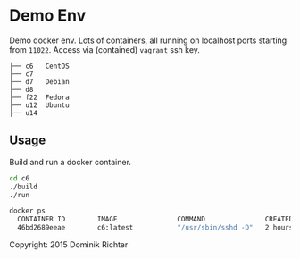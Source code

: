 # Demo Env

Demo docker env. Lots of containers, all running on localhost ports starting from `11022`. Access via (contained) `vagrant` ssh key.

```
├── c6   CentOS
├── c7
├── d7   Debian
├── d8
├── f22  Fedora
├── u12  Ubuntu
├── u14
```

## Usage

Build and run a docker container.

```bash
cd c6
./build
./run

docker ps
  CONTAINER ID        IMAGE               COMMAND               CREATED             STATUS              PORTS                   NAMES
  46bd2689eeae        c6:latest           "/usr/sbin/sshd -D"   2 hours ago         Up 2 hours          0.0.0.0:11024->22/tcp   nostalgic_almeida
```


Copyright: 2015 Dominik Richter
